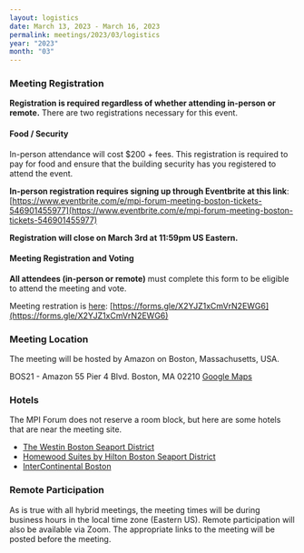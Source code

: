 ```yaml
---
layout: logistics
date: March 13, 2023 - March 16, 2023
permalink: meetings/2023/03/logistics
year: "2023"
month: "03"
---
```


### Meeting Registration

**Registration is required regardless of whether attending in-person or remote.**
There are two registrations necessary for this event.

#### Food / Security
In-person attendance will cost $200 + fees. This registration is required to
pay for food and ensure that the building security has you registered to attend
the event.

**In-person registration requires signing up through Eventbrite at this link**: [https://www.eventbrite.com/e/mpi-forum-meeting-boston-tickets-546901455977](https://www.eventbrite.com/e/mpi-forum-meeting-boston-tickets-546901455977)

**Registration will close on March 3rd at 11:59pm US Eastern.**

#### Meeting Registration and Voting
**All attendees (in-person or remote)** must complete this form to be eligible to attend the meeting and vote.

Meeting restration is [here](https://forms.gle/X2YJZ1xCmVrN2EWG6): [https://forms.gle/X2YJZ1xCmVrN2EWG6](https://forms.gle/X2YJZ1xCmVrN2EWG6)

### Meeting Location

The meeting will be hosted by Amazon on Boston, Massachusetts, USA.

BOS21 - Amazon
55 Pier 4 Blvd.
Boston, MA 02210
[Google Maps](https://www.google.com/maps/place/BOS21+-+Amazon/@42.3501737,-71.0447714,17z/data=!3m1!4b1!4m5!3m4!1s0x89e37b21a0d5cc89:0x7bf05aadf19b7d13!8m2!3d42.35017!4d-71.0447632)

### Hotels

The MPI Forum does not reserve a room block, but here are some hotels that are near the meeting site.

* [The Westin Boston Seaport District](https://www.marriott.com/en-us/hotels/bosow-the-westin-boston-seaport-district/overview/)
* [Homewood Suites by Hilton Boston Seaport District](https://www.hilton.com/en/book/reservation/rooms/?ctyhocn=BOSSYHW)
* [InterContinental Boston](https://www.ihg.com/intercontinental/hotels/us/en/boston/bosha/hoteldetail)

### Remote Participation

As is true with all hybrid meetings, the meeting times will be during business hours in the local time zone (Eastern US). Remote participation will also be available via Zoom. The appropriate links to the meeting will be posted before the meeting.

